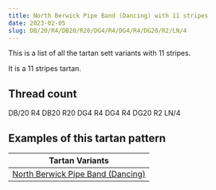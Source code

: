 ```yaml
---
title: North Berwick Pipe Band (Dancing) with 11 stripes
date: 2023-02-05
slug: DB/20/R4/DB20/R20/DG4/R4/DG4/R4/DG20/R2/LN/4
---
```

This is a list of all the tartan sett variants with 11 stripes.

It is a 11 stripes tartan.


## Thread count
DB/20 R4 DB20 R20 DG4 R4 DG4 R4 DG20 R2 LN/4

## Examples of this tartan pattern

| Tartan Variants |
|---------------|
| [North Berwick Pipe Band (Dancing)](/variants/db/20/r4/db20/r20/dg4/r4/dg4/r4/dg20/r2/ln/4-db000030-dg003000-lne0e0e0-rc00000)||
